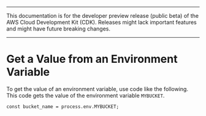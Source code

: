 --------

This documentation is for the developer preview release \(public beta\) of the AWS Cloud Development Kit \(CDK\)\. Releases might lack important features and might have future breaking changes\.

--------

# Get a Value from an Environment Variable<a name="get_env_var"></a>

To get the value of an environment variable, use code like the following\. This code gets the value of the environment variable `MYBUCKET`\.

```
const bucket_name = process.env.MYBUCKET;
```
